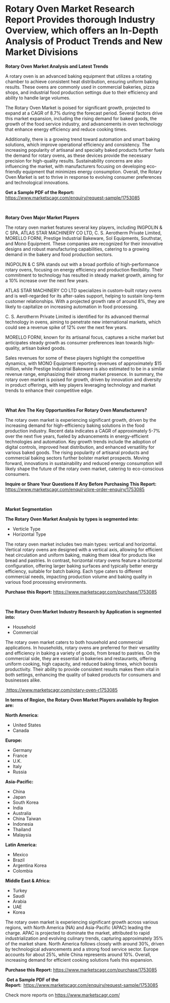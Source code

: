<p><h1>Rotary Oven Market Research Report Provides thorough Industry Overview, which offers an In-Depth Analysis of Product Trends and New Market Divisions</h1></p><p><strong>Rotary Oven Market Analysis and Latest Trends</strong></p>
<p><p>A rotary oven is an advanced baking equipment that utilizes a rotating chamber to achieve consistent heat distribution, ensuring uniform baking results. These ovens are commonly used in commercial bakeries, pizza shops, and industrial food production settings due to their efficiency and ability to handle large volumes.</p><p>The Rotary Oven Market is poised for significant growth, projected to expand at a CAGR of 8.7% during the forecast period. Several factors drive this market expansion, including the rising demand for baked goods, the growth of the food service industry, and advancements in oven technology that enhance energy efficiency and reduce cooking times. </p><p>Additionally, there is a growing trend toward automation and smart baking solutions, which improve operational efficiency and consistency. The increasing popularity of artisanal and specialty baked products further fuels the demand for rotary ovens, as these devices provide the necessary precision for high-quality results. Sustainability concerns are also influencing the market, with manufacturers focusing on developing eco-friendly equipment that minimizes energy consumption. Overall, the Rotary Oven Market is set to thrive in response to evolving consumer preferences and technological innovations.</p></p>
<p><strong>Get a Sample PDF of the Report:&nbsp;</strong> <a href="https://www.marketscagr.com/enquiry/request-sample/1753085?utm_campaign=3221&utm_medium=2&utm_source=Github&utm_content=ia&utm_term=05042025&utm_id=rotary-oven">https://www.marketscagr.com/enquiry/request-sample/1753085</a></p>
<p>&nbsp;</p>
<p><strong>Rotary Oven Major Market Players</strong></p>
<p><p>The rotary oven market features several key players, including INGPOLIN & C SPA, ATLAS STAR MACHINERY CO LTD, C. S. Aerotherm Private Limited, MORELLO FORNI, Prestige Industrial Bakeware, Sol Equipments, Southstar, and Mono Equipment. These companies are recognized for their innovative designs and robust manufacturing capabilities, catering to a growing demand in the bakery and food production sectors.</p><p>INGPOLIN & C SPA stands out with a broad portfolio of high-performance rotary ovens, focusing on energy efficiency and production flexibility. Their commitment to technology has resulted in steady market growth, aiming for a 10% increase over the next few years.</p><p>ATLAS STAR MACHINERY CO LTD specializes in custom-built rotary ovens and is well-regarded for its after-sales support, helping to sustain long-term customer relationships. With a projected growth rate of around 8%, they are likely to capitalize on increasing automation in food processing.</p><p>C. S. Aerotherm Private Limited is identified for its advanced thermal technology in ovens, aiming to penetrate new international markets, which could see a revenue spike of 12% over the next few years.</p><p>MORELLO FORNI, known for its artisanal focus, captures a niche market but anticipates steady growth as consumer preferences lean towards high-quality, artisan baked goods.</p><p>Sales revenues for some of these players highlight the competitive dynamics, with MONO Equipment reporting revenues of approximately $15 million, while Prestige Industrial Bakeware is also estimated to be in a similar revenue range, emphasizing their strong market presence. In summary, the rotary oven market is poised for growth, driven by innovation and diversity in product offerings, with key players leveraging technology and market trends to enhance their competitive edge.</p></p>
<p>&nbsp;</p>
<p><strong>What Are The Key Opportunities For Rotary Oven Manufacturers?</strong></p>
<p><p>The rotary oven market is experiencing significant growth, driven by the increasing demand for high-efficiency baking solutions in the food production industry. Recent data indicates a CAGR of approximately 5-7% over the next five years, fueled by advancements in energy-efficient technologies and automation. Key growth trends include the adoption of digital controls, improved heat distribution, and enhanced versatility for various baked goods. The rising popularity of artisanal products and commercial baking sectors further bolster market prospects. Moving forward, innovations in sustainability and reduced energy consumption will likely shape the future of the rotary oven market, catering to eco-conscious consumers.</p></p>
<p><strong>Inquire or Share Your Questions If Any Before Purchasing This Report:</strong> <a href="https://www.marketscagr.com/enquiry/pre-order-enquiry/1753085?utm_campaign=3221&utm_medium=2&utm_source=Github&utm_content=ia&utm_term=05042025&utm_id=rotary-oven">https://www.marketscagr.com/enquiry/pre-order-enquiry/1753085</a></p>
<p>&nbsp;</p>
<p><strong>Market Segmentation</strong></p>
<p><strong>The Rotary Oven Market Analysis by types is segmented into:</strong></p>
<p><ul><li>Verticle Type</li><li>Horizontal Type</li></ul></p>
<p><p>The rotary oven market includes two main types: vertical and horizontal. Vertical rotary ovens are designed with a vertical axis, allowing for efficient heat circulation and uniform baking, making them ideal for products like bread and pastries. In contrast, horizontal rotary ovens feature a horizontal configuration, offering larger baking surfaces and typically better energy efficiency, suitable for batch baking. Each type caters to different commercial needs, impacting production volume and baking quality in various food processing environments.</p></p>
<p><strong>Purchase this Report:&nbsp;</strong><a href="https://www.marketscagr.com/purchase/1753085?utm_campaign=3221&utm_medium=2&utm_source=Github&utm_content=ia&utm_term=05042025&utm_id=rotary-oven">https://www.marketscagr.com/purchase/1753085</a></p>
<p>&nbsp;</p>
<p><strong>The Rotary Oven Market Industry Research by Application is segmented into:</strong></p>
<p><ul><li>Household</li><li>Commercial</li></ul></p>
<p><p>The rotary oven market caters to both household and commercial applications. In households, rotary ovens are preferred for their versatility and efficiency in baking a variety of goods, from bread to pastries. On the commercial side, they are essential in bakeries and restaurants, offering uniform cooking, high capacity, and reduced baking times, which boosts productivity. Their ability to provide consistent results makes them vital in both settings, enhancing the quality of baked products for consumers and businesses alike.</p></p>
<p><a href="https://www.marketscagr.com/rotary-oven-r1753085?utm_campaign=3221&utm_medium=2&utm_source=Github&utm_content=ia&utm_term=05042025&utm_id=rotary-oven">&nbsp;https://www.marketscagr.com/rotary-oven-r1753085</a></p>
<p><strong>In terms of Region, the Rotary Oven Market Players available by Region are:</strong></p>
<p>
    <p> <strong> North America: </strong>
        <ul>
            <li>United States</li>
            <li>Canada</li>
        </ul>
        </p> 
    <p> <strong> Europe: </strong>
        <ul>
            <li>Germany</li>
            <li>France</li>
            <li>U.K.</li>
            <li>Italy</li>
            <li>Russia</li>
        </ul>
        </p> 
    <p> <strong> Asia-Pacific: </strong>
        <ul>
            <li>China</li>
            <li>Japan</li>
            <li>South Korea</li>
            <li>India</li>
            <li>Australia</li>
            <li>China Taiwan</li>
            <li>Indonesia</li>
            <li>Thailand</li>
            <li>Malaysia</li>
        </ul>
        </p> 
    <p> <strong> Latin America: </strong>
        <ul>
            <li>Mexico</li>
            <li>Brazil</li>
            <li>Argentina Korea</li>
            <li>Colombia</li>
        </ul>
        </p> 
    <p> <strong> Middle East & Africa: </strong>
        <ul>
            <li>Turkey</li>
            <li>Saudi</li>
            <li>Arabia</li>
            <li>UAE</li>
            <li>Korea</li>
        </ul>
    </p>
    </p>
<p><p>The rotary oven market is experiencing significant growth across various regions, with North America (NA) and Asia-Pacific (APAC) leading the charge. APAC is projected to dominate the market, attributed to rapid industrialization and evolving culinary trends, capturing approximately 35% of the market share. North America follows closely with around 30%, driven by technological advancements and a strong food service sector. Europe accounts for about 25%, while China represents around 10%. Overall, increasing demand for efficient cooking solutions fuels this expansion. </p></p>
<p><strong>Purchase this Report: </strong><a href="https://www.marketscagr.com/purchase/1753085?utm_campaign=3221&utm_medium=2&utm_source=Github&utm_content=ia&utm_term=05042025&utm_id=rotary-oven">https://www.marketscagr.com/purchase/1753085</a></p>
<p>&nbsp;<strong>Get a Sample PDF of the Report:&nbsp;&nbsp;</strong><a href="https://www.marketscagr.com/enquiry/request-sample/1753085?utm_campaign=3221&utm_medium=2&utm_source=Github&utm_content=ia&utm_term=05042025&utm_id=rotary-oven">https://www.marketscagr.com/enquiry/request-sample/1753085</a></p>
<p><strong></strong></p>
<p>Check more reports on <a href="https://www.marketscagr.com/?utm_campaign=3221&utm_medium=2&utm_source=Github&utm_content=ia&utm_term=05042025&utm_id=rotary-oven">https://www.marketscagr.com/</a></p>